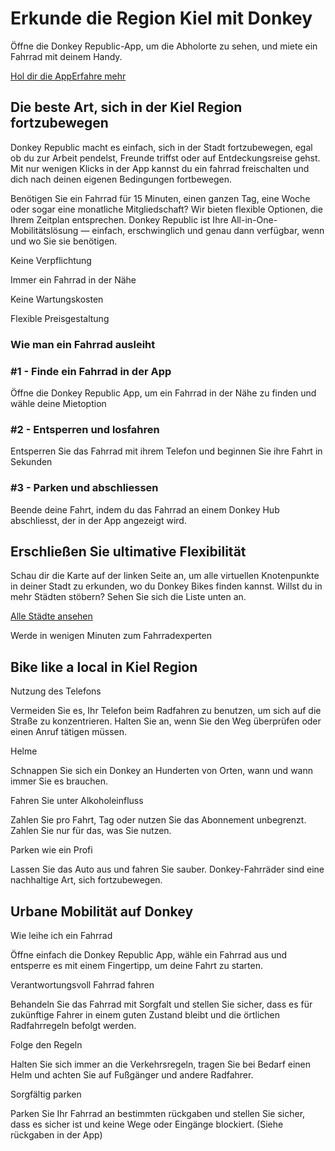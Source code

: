 Erkunde die Region Kiel mit Donkey
==========

Öffne die Donkey Republic-App, um die Abholorte zu sehen, und miete ein Fahrrad mit deinem Handy.

[Hol dir die App](https://dnky.bike/OzYz5bYcKBb)[Erfahre mehr](/de/cities)

Die beste Art, sich in der Kiel Region fortzubewegen
----------

Donkey Republic macht es einfach, sich in der Stadt fortzubewegen, egal ob du zur Arbeit pendelst, Freunde triffst oder auf Entdeckungsreise gehst. Mit nur wenigen Klicks in der App kannst du ein fahrrad freischalten und dich nach deinen eigenen Bedingungen fortbewegen.

Benötigen Sie ein Fahrrad für 15 Minuten, einen ganzen Tag, eine Woche oder sogar eine monatliche Mitgliedschaft? Wir bieten flexible Optionen, die Ihrem Zeitplan entsprechen. Donkey Republic ist Ihre All-in-One-Mobilitätslösung — einfach, erschwinglich und genau dann verfügbar, wenn und wo Sie sie benötigen.

Keine Verpflichtung

Immer ein Fahrrad in der Nähe

Keine Wartungskosten

Flexible Preisgestaltung

### Wie man ein Fahrrad ausleiht
 ###

### #1 - Finde ein Fahrrad in der App  ###

Öffne die Donkey Republic App, um ein Fahrrad in der Nähe zu finden und wähle deine Mietoption

### #2 - Entsperren und losfahren ###

Entsperren Sie das Fahrrad mit ihrem Telefon und beginnen Sie ihre Fahrt in Sekunden

### #3 - Parken und abschliessen ###

Beende deine Fahrt, indem du das Fahrrad an einem Donkey Hub abschliesst, der in der App angezeigt wird.

Erschließen Sie ultimative Flexibilität
----------

Schau dir die Karte auf der linken Seite an, um alle virtuellen Knotenpunkte in deiner Stadt zu erkunden, wo du Donkey Bikes finden kannst. Willst du in mehr Städten stöbern? Sehen Sie sich die Liste unten an.

[Alle Städte ansehen](/de/cities)

Werde in wenigen Minuten zum Fahrradexperten

Bike like a local in Kiel Region
----------

Nutzung des Telefons

Vermeiden Sie es, Ihr Telefon beim Radfahren zu benutzen, um sich auf die Straße zu konzentrieren. Halten Sie an, wenn Sie den Weg überprüfen oder einen Anruf tätigen müssen.

Helme

Schnappen Sie sich ein Donkey an Hunderten von Orten, wann und wann immer Sie es brauchen.

Fahren Sie unter Alkoholeinfluss

Zahlen Sie pro Fahrt, Tag oder nutzen Sie das Abonnement unbegrenzt. Zahlen Sie nur für das, was Sie nutzen.

Parken wie ein Profi

Lassen Sie das Auto aus und fahren Sie sauber. Donkey-Fahrräder sind eine nachhaltige Art, sich fortzubewegen.

Urbane Mobilität auf Donkey
----------

Wie leihe ich ein Fahrrad

Öffne einfach die Donkey Republic App, wähle ein Fahrrad aus und entsperre es mit einem Fingertipp, um deine Fahrt zu starten.

Verantwortungsvoll Fahrrad fahren

Behandeln Sie das Fahrrad mit Sorgfalt und stellen Sie sicher, dass es für zukünftige Fahrer in einem guten Zustand bleibt und die örtlichen Radfahrregeln befolgt werden.

Folge den Regeln

Halten Sie sich immer an die Verkehrsregeln, tragen Sie bei Bedarf einen Helm und achten Sie auf Fußgänger und andere Radfahrer.

Sorgfältig parken

Parken Sie Ihr Fahrrad an bestimmten rückgaben und stellen Sie sicher, dass es sicher ist und keine Wege oder Eingänge blockiert. (Siehe rückgaben in der App)

